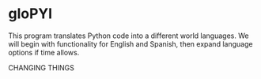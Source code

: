 # gloPYl
This program translates Python code into a different world languages. We will begin with functionality for English and Spanish, then expand language options if time allows.




CHANGING THINGS